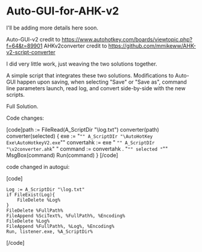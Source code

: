 # Auto-GUI-for-AHK-v2

I'll be adding more details here soon. 

Auto-GUI-v2 credit to https://www.autohotkey.com/boards/viewtopic.php?f=64&t=89901 
AHKv2converter credit to https://github.com/mmikeww/AHK-v2-script-converter

I did very little work, just weaving the two solutions together. 

A simple script that integrates these two solutions. Modifications to Auto-GUI happen upon saving, when selecting "Save" or "Save as", command line parameters launch, read log, and convert side-by-side with the new scripts. 

Full Solution. 

Code changes:

[code]path := FileRead(A_ScriptDir "\log.txt")
converter(path)
converter(selected) {
    exe := "`"" A_ScriptDIr "\AutoHotKey Exe\AutoHotkeyV2.exe`""
    convertahk := exe " `"" A_ScriptDIr "\v2converter.ahk`" "
    command := convertahk . "`"" selected "`""
    MsgBox(command)
    Run(command)
}
[/code]

code changed in autogui:

[code]    

    Log := A_ScriptDir "\log.txt"
    if FileExist(Log){
        FileDelete %Log%
    }
    FileDelete %FullPath%
    FileAppend %SciText%, %FullPath%, %Encoding%
    FileDelete %Log%
    FileAppend %FullPath%, %Log%, %Encoding%
    Run, listener.exe, %A_ScriptDir%

[/code]

